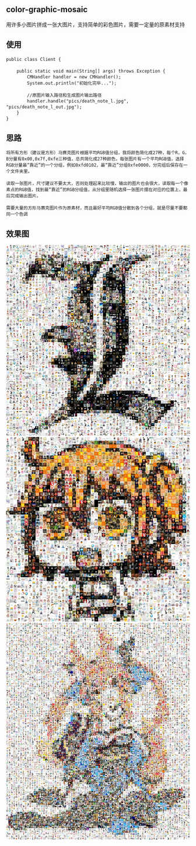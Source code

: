 ## color-graphic-mosaic
用许多小图片拼成一张大图片，支持简单的彩色图片，需要一定量的原素材支持

## 使用

```
public class Client {

    public static void main(String[] args) throws Exception {
        CMHandler handler = new CMHandler();
        System.out.println("初始化完毕...");
        
        //原图片输入路径和生成图片输出路径
        handler.handle("pics/death_note_l.jpg", "pics/death_note_l_out.jpg");
    }
}
```

## 思路
    将所有方形（建议是方形）马赛克图片根据平均RGB值分组，我将颜色简化成27种，每个R，G，B分量有0x00,0x7f,0xfe三种值，总共简化成27种颜色，每张图片有一个平均RGB值，选择RGB分量最“靠近”的一个分组，例如0xfd0102，最“靠近”分组0xfe0000，分完组后保存在一个文件夹里。

    读取一张图片，尺寸建议不要太大，否则处理起来比较慢，输出的图片也会很大，读取每一个像素点的RGB值，找到最“靠近”的RGB分组值，从分组里随机选择一张图片摆在对应的位置上，最后完成输出图片。

    需要大量的方形马赛克图片作为原素材，而且最好平均RGB值分散到各个分组，就是尽量不要都同一个色调

## 效果图

<img src="https://github.com/Kurozaki/color-graphic-mosaic/blob/master/pics/death_note_l_out.jpg?raw=true"/>
<img src="https://github.com/Kurozaki/color-graphic-mosaic/blob/master/pics/gudako_out.jpg?raw=true"/>
<img src="https://github.com/Kurozaki/color-graphic-mosaic/blob/master/pics/tamamo_no_mae_out.jpg?raw=true"/>
